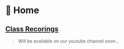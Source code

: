 

<!-- <div class="lesson-plan">

<div class="new-content">

#  This Week | Nov. 14 2020 🍂

## Virtualization
[Lessons](/courses/06-Virtualization/home.md) | [Recording]()

</div>

<div class="last-content">

# Last Week | Nov. 7 2020 🍂

## Sass Tools
[Lessons](/courses/06-Vir/home.md) | [ Assignments](/courses/06-SaSS_Tools/assignment.md)

<div> -->

# 🏡 Home

## [Class Recorings](https://drive.google.com/drive/u/1/folders/185Rbjc8MJ8O-J-KAjCFuVsjdunXEzUd6)

> Will be available on our youtube channel soon...